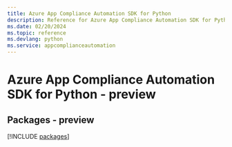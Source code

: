 ```yaml
---
title: Azure App Compliance Automation SDK for Python
description: Reference for Azure App Compliance Automation SDK for Python
ms.date: 02/20/2024
ms.topic: reference
ms.devlang: python
ms.service: appcomplianceautomation
---
```

# Azure App Compliance Automation SDK for Python - preview
## Packages - preview
[!INCLUDE [packages](app-compliance-automation-index.md)]